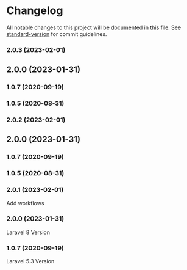 # Changelog

All notable changes to this project will be documented in this file. See [standard-version](https://github.com/conventional-changelog/standard-version) for commit guidelines.

### 2.0.3 (2023-02-01)

## 2.0.0 (2023-01-31)

### 1.0.7 (2020-09-19)

### 1.0.5 (2020-08-31)

### 2.0.2 (2023-02-01)

## 2.0.0 (2023-01-31)

### 1.0.7 (2020-09-19)

### 1.0.5 (2020-08-31)

### 2.0.1 (2023-02-01)

Add workflows

### 2.0.0 (2023-01-31)

Laravel 8 Version

### 1.0.7 (2020-09-19)

Laravel 5.3 Version
